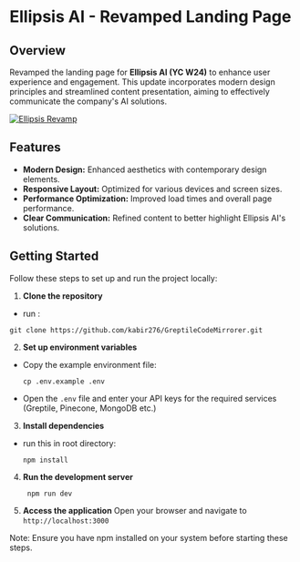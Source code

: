 # Ellipsis AI - Revamped Landing Page

## Overview

Revamped the landing page for **Ellipsis AI (YC W24)** to enhance user experience and engagement. This update incorporates modern design principles and streamlined content presentation, aiming to effectively communicate the company's AI solutions.

[![Ellipsis Revamp](https://github.com/user-attachments/assets/271eac0b-8235-423e-996e-5cf82938ec2a)](https://player.vimeo.com/video/995612786)




## Features

- **Modern Design:** Enhanced aesthetics with contemporary design elements.
- **Responsive Layout:** Optimized for various devices and screen sizes.
- **Performance Optimization:** Improved load times and overall page performance.
- **Clear Communication:** Refined content to better highlight Ellipsis AI's solutions.


## Getting Started

Follow these steps to set up and run the project locally:

1. **Clone the repository**
- run :
 ```
 git clone https://github.com/kabir276/GreptileCodeMirrorer.git
 ```

2. **Set up environment variables**
- Copy the example environment file:
  ```
  cp .env.example .env
  ```
- Open the `.env` file and enter your API keys for the required services (Greptile, Pinecone, MongoDB etc.)

3. **Install dependencies**
- run this in root directory:
  ```
  npm install
  ```
4. **Run the development server**
   ```
    npm run dev
   ```
5. **Access the application**
Open your browser and navigate to `http://localhost:3000`


Note: Ensure you have npm installed on your system before starting these steps.
